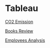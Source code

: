 # Tableau

[CO2 Emission](https://public.tableau.com/app/profile/choe3533/viz/CO2_16384518103460/Story1)

[Books Review](https://public.tableau.com/app/profile/choe3533/viz/graphs_16382720675570/Dashboard1)

[Employees Analysis](https://public.tableau.com/app/profile/choe3533/viz/StoneForest/Story1)
